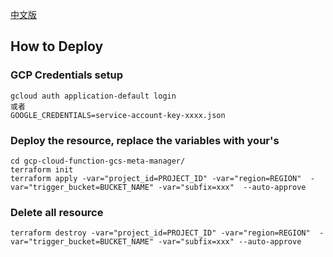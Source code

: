 [中文版](README_zh.md)
## How to Deploy
### GCP Credentials setup
```shell
gcloud auth application-default login
或者
GOOGLE_CREDENTIALS=service-account-key-xxxx.json
```
### Deploy the resource, replace the variables with your's
```shell
cd gcp-cloud-function-gcs-meta-manager/
terraform init
terraform apply -var="project_id=PROJECT_ID" -var="region=REGION"  -var="trigger_bucket=BUCKET_NAME" -var="subfix=xxx"  --auto-approve
```
### Delete all resource
```shell
terraform destroy -var="project_id=PROJECT_ID" -var="region=REGION"  -var="trigger_bucket=BUCKET_NAME" -var="subfix=xxx" --auto-approve
```
